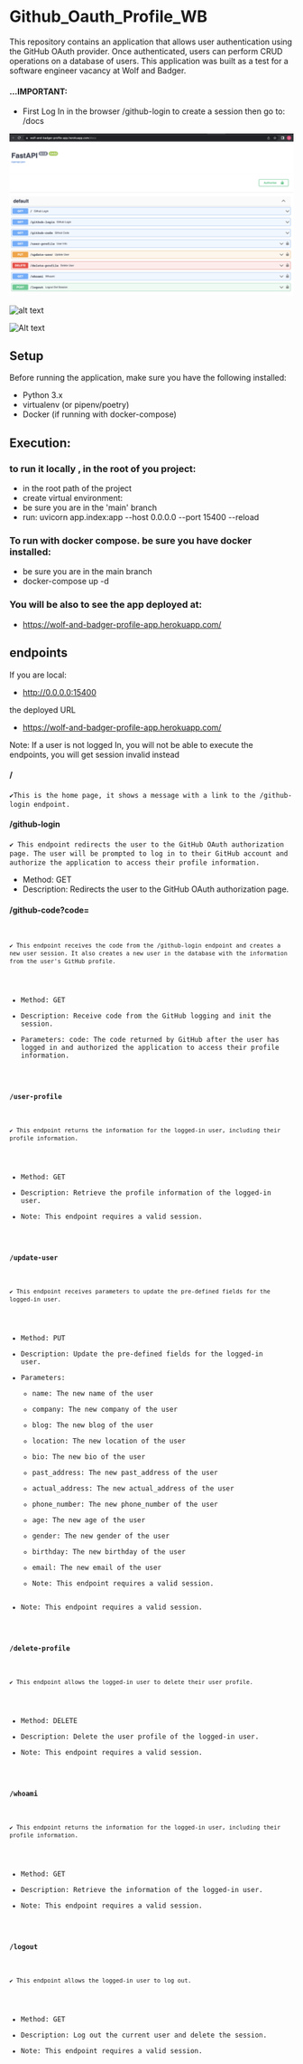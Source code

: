 # Github_Oauth_Profile_WB
This repository contains an application that allows user authentication using the GitHub OAuth provider. Once authenticated, users can perform CRUD operations on a database of users. This application was built as a test for a software engineer vacancy at Wolf and Badger.


#### ...IMPORTANT: 
- First Log In in the browser /github-login to create a session then go to: /docs

![](Docs/docs.png)

![alt text](https://github.com/alejoartia/Github_Oauth_Profile_WB/tree/main/Docs/docs.png)


<img src="https://github.com/alejoartia/Github_Oauth_Profile_WB/tree/main/Docs/docs.png" alt="Alt text" title="Optional title">



## Setup
Before running the application, make sure you have the following installed:

- Python 3.x
- virtualenv (or pipenv/poetry)
- Docker (if running with docker-compose)

## Execution: 

### to run it locally , in the root of you project:

  - in the root path of the project
  - create virtual environment:
  - be sure you are in the 'main' branch
  - run:
    uvicorn app.index:app --host 0.0.0.0 --port 15400 --reload

### To run with docker compose.  be sure you have docker installed:
  - be sure you are in the main branch
  - docker-compose up -d 

### You will be also to see the app deployed at:

  - https://wolf-and-badger-profile-app.herokuapp.com/


## endpoints 

If you are local:
- http://0.0.0.0:15400  

the deployed URL 
- https://wolf-and-badger-profile-app.herokuapp.com/

Note: If a user is not logged In, you will not be able to execute the endpoints, you will get session invalid instead

 #### /
    ✔️This is the home page, it shows a message with a link to the /github-login endpoint.

 #### /github-login
    ✔ This endpoint redirects the user to the GitHub OAuth authorization page. The user will be prompted to log in to their GitHub account and authorize the application to access their profile information.
  * Method: GET
  * Description: Redirects the user to the GitHub OAuth authorization page.

 #### /github-code?code=<code>
    ✔ ️This endpoint receives the code from the /github-login endpoint and creates a new user session. It also creates a new user in the database with the information from the user's GitHub profile.
  * Method: GET
  * Description: Receive code from the GitHub logging and init the session.
  * Parameters: code: The code returned by GitHub after the user has logged in and authorized the application to access their profile information.

 #### /user-profile
    ✔ ️This endpoint returns the information for the logged-in user, including their profile information.
  * Method: GET
  * Description: Retrieve the profile information of the logged-in user.
  * Note: This endpoint requires a valid session.

 #### /update-user
    ✔ ️This endpoint receives parameters to update the pre-defined fields for the logged-in user.
  * Method: PUT
  * Description: Update the pre-defined fields for the logged-in user.
  * Parameters: 
     - name: The new name of the user
     - company: The new company of the user
     - blog: The new blog of the user
     - location: The new location of the user 
     - bio: The new bio of the user 
     - past_address: The new past_address of the user 
     - actual_address: The new actual_address of the user 
     - phone_number: The new phone_number of the user 
     - age: The new age of the user 
     - gender: The new gender of the user 
     - birthday: The new birthday of the user 
     - email: The new email of the user 
     - Note: This endpoint requires a valid session.
  * Note: This endpoint requires a valid session.

 ####  /delete-profile
    ✔ ️This endpoint allows the logged-in user to delete their user profile.
  * Method: DELETE
  * Description: Delete the user profile of the logged-in user.
  * Note: This endpoint requires a valid session.

 #### /whoami
    ✔ ️This endpoint returns the information for the logged-in user, including their profile information.
  * Method: GET
  * Description: Retrieve the information of the logged-in user.
  * Note: This endpoint requires a valid session.

 #### /logout
    ✔ ️This endpoint allows the logged-in user to log out.
  * Method: GET
  * Description: Log out the current user and delete the session.
  * Note: This endpoint requires a valid session.
